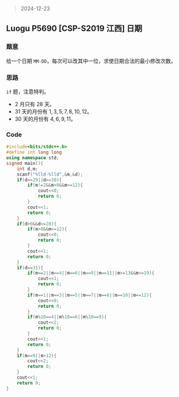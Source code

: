 > 2024-12-23

## Luogu P5690 [CSP-S2019 江西] 日期

### 题意
给一个日期 $\texttt{MM-DD}$，每次可以改其中一位，求使日期合法的最小修改次数。
### 思路
`if` 题，注意特判。
- $2$ 月只有 $28$ 天。
- $31$ 天的月份有 $1,3,5,7,8,10,12$。
- $30$ 天的月份有 $4,6,9,11$。
### Code
```c++
#include<bits/stdc++.h>
#define int long long
using namespace std;
signed main(){
	int d,m;
    scanf("%lld-%lld",&m,&d);
    if(d==29||d==30){
        if(m!=2&&m>0&&m<=12){
        	cout<<0;
        	return 0;
		}
        cout<<1;
        return 0;
    }
    if(d>0&&d<=28){
        if(m>0&&m<=12){
        	cout<<0;
        	return 0;
		}
        cout<<1;
        return 0;
    }
    if(d==31){
        if(m==2||m==4||m==6||m==9||m==11||m>=13&&m<=19){
        	cout<<1;
        	return 0;
		}
		if(m==1||m==3||m==5||m==7||m==8||m==10||m==12){
        	cout<<0;
        	return 0;
		}
        if(m%10==4||m%10==6||m%10==9){
        	cout<<2;
        	return 0;
		}
        cout<<1;
        return 0;
    }
    if(m==0||m>12){
    	cout<<2;
    	return 0;
	}
    cout<<1;
    return 0;
}
```